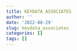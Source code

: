 ```yaml
---
title: KEYDATA ASSOCIATES
author: ''
date: '2022-08-29'
slug: keydata_associates
categories: []
tags: []
---
```

